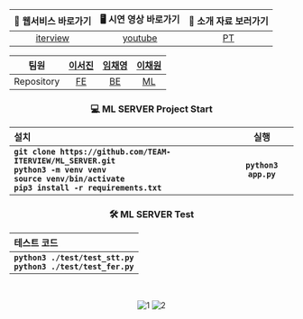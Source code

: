 <div align="center">

| 💬 웹서비스 바로가기 | 🖥️ 시연 영상 바로가기 | 🎤 소개 자료 보러가기 |
|:------:|:---------:|:---------:|
| [iterview](https://iterview.vercel.app/) | [youtube](https://youtu.be/3xKd0lTfJvA) | [PT](https://github.com/TEAM-ITERVIEW/.github/blob/main/profile/PT.md) |

| 팀원 | [이서진](https://github.com/529539) | [임채영](https://github.com/cha2y0ung) | [이채원](https://github.com/gchaewon) |
|:------:|:------:|:---------:|:---------:|
| Repository | [FE](https://github.com/TEAM-ITERVIEW/CLIENT) | [BE](https://github.com/TEAM-ITERVIEW/SERVER) | [ML](https://github.com/TEAM-ITERVIEW/ML_SERVER) |

### 💻 ML SERVER Project Start
| **설치** | **실행** |
| :--- | :---: |
| **`git clone https://github.com/TEAM-ITERVIEW/ML_SERVER.git`** <br/> **`python3 -m venv venv`** <br/> **`source venv/bin/activate`** <br/> **`pip3 install -r requirements.txt`** | **`python3 app.py`** |

### 🛠️ ML SERVER Test
| 테스트 코드 |
| :--- |
| **`python3 ./test/test_stt.py`** <br/> **`python3 ./test/test_fer.py`**|
<br/>

![1](https://github.com/TEAM-ITERVIEW/.github/assets/102040717/a1b8b991-2f5c-4bfd-968c-2fbc38f65a9d)
![2](https://github.com/TEAM-ITERVIEW/.github/assets/102040717/2cdf9256-6dd0-4340-93e4-7a6e88bf4a70)

</div>
